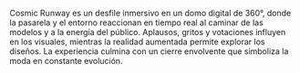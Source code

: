 Cosmic Runway es un desfile inmersivo en un domo digital de 360°, donde la pasarela y el entorno reaccionan en tiempo real al caminar de las modelos y a la energía del público. Aplausos, gritos y votaciones influyen en los visuales, mientras la realidad aumentada permite explorar los diseños. La experiencia culmina con un cierre envolvente que simboliza la moda en constante evolución.
